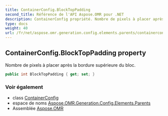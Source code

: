 ```yaml
---
title: ContainerConfig.BlockTopPadding
second_title: Référence de l'API Aspose.OMR pour .NET
description: ContainerConfig propriété. Nombre de pixels à placer après la bordure supérieure du bloc.
type: docs
weight: 40
url: /fr/net/aspose.omr.generation.config.elements.parents/containerconfig/blocktoppadding/
---
```

## ContainerConfig.BlockTopPadding property

Nombre de pixels à placer après la bordure supérieure du bloc.

```csharp
public int BlockTopPadding { get; set; }
```

### Voir également

* class [ContainerConfig](../)
* espace de noms [Aspose.OMR.Generation.Config.Elements.Parents](../../containerconfig/)
* Assemblée [Aspose.OMR](../../../)


